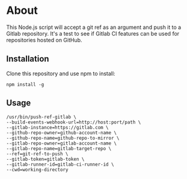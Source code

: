# About

This Node.js script will accept a git ref as an argument and push it to a Gitlab repository. It's a test to see if Gitlab CI features can be used for repositories hosted on GitHub.

## Installation

Clone this repository and use npm to install:

``npm install -g``

## Usage

```
/usr/bin/push-ref-gitlab \
--build-events-webhook-url=http://host:port/path \
--gitlab-instance=https://gitlab.com \
--github-repo-owner=github-account-name \
--github-repo-name=github-repo-to-mirror \
--gitlab-repo-owner=gitlab-account-name \
--gitlab-repo-name=gitlab-target-repo \
--ref=git-ref-to-push \
--gitlab-token=gitlab-token \
--gitlab-runner-id=gitlab-ci-runner-id \
--cwd=working-directory
```
